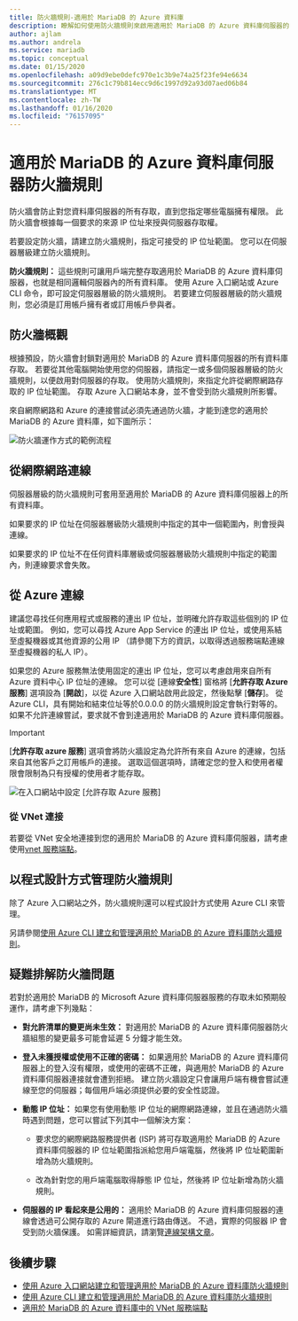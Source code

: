 ```yaml
---
title: 防火牆規則-適用於 MariaDB 的 Azure 資料庫
description: 瞭解如何使用防火牆規則來啟用適用於 MariaDB 的 Azure 資料庫伺服器的連接。
author: ajlam
ms.author: andrela
ms.service: mariadb
ms.topic: conceptual
ms.date: 01/15/2020
ms.openlocfilehash: a09d9ebe0defc970e1c3b9e74a25f23fe94e6634
ms.sourcegitcommit: 276c1c79b814ecc9d6c1997d92a93d07aed06b84
ms.translationtype: MT
ms.contentlocale: zh-TW
ms.lasthandoff: 01/16/2020
ms.locfileid: "76157095"
---
```

# <a name="azure-database-for-mariadb-server-firewall-rules"></a>適用於 MariaDB 的 Azure 資料庫伺服器防火牆規則
防火牆會防止對您資料庫伺服器的所有存取，直到您指定哪些電腦擁有權限。 此防火牆會根據每一個要求的來源 IP 位址來授與伺服器存取權。

若要設定防火牆，請建立防火牆規則，指定可接受的 IP 位址範圍。 您可以在伺服器層級建立防火牆規則。

**防火牆規則：** 這些規則可讓用戶端完整存取適用於 MariaDB 的 Azure 資料庫伺服器，也就是相同邏輯伺服器內的所有資料庫。 使用 Azure 入口網站或 Azure CLI 命令，即可設定伺服器層級的防火牆規則。 若要建立伺服器層級的防火牆規則，您必須是訂用帳戶擁有者或訂用帳戶參與者。

## <a name="firewall-overview"></a>防火牆概觀
根據預設，防火牆會封鎖對適用於 MariaDB 的 Azure 資料庫伺服器的所有資料庫存取。 若要從其他電腦開始使用您的伺服器，請指定一或多個伺服器層級的防火牆規則，以便啟用對伺服器的存取。 使用防火牆規則，來指定允許從網際網路存取的 IP 位址範圍。 存取 Azure 入口網站本身，並不會受到防火牆規則所影響。

來自網際網路和 Azure 的連接嘗試必須先通過防火牆，才能到達您的適用於 MariaDB 的 Azure 資料庫，如下圖所示：

![防火牆運作方式的範例流程](./media/concepts-firewall-rules/1-firewall-concept.png)

## <a name="connecting-from-the-internet"></a>從網際網路連線
伺服器層級的防火牆規則可套用至適用於 MariaDB 的 Azure 資料庫伺服器上的所有資料庫。

如果要求的 IP 位址在伺服器層級防火牆規則中指定的其中一個範圍內，則會授與連線。

如果要求的 IP 位址不在任何資料庫層級或伺服器層級防火牆規則中指定的範圍內，則連線要求會失敗。

## <a name="connecting-from-azure"></a>從 Azure 連線
建議您尋找任何應用程式或服務的連出 IP 位址，並明確允許存取這些個別的 IP 位址或範圍。 例如，您可以尋找 Azure App Service 的連出 IP 位址，或使用系結至虛擬機器或其他資源的公用 IP （請參閱下方的資訊，以取得透過服務端點連線至虛擬機器的私人 IP）。 

如果您的 Azure 服務無法使用固定的連出 IP 位址，您可以考慮啟用來自所有 Azure 資料中心 IP 位址的連線。 您可以從 [連線**安全性**] 窗格將 [**允許存取 Azure 服務**] 選項設為 [**開啟**]，以從 Azure 入口網站啟用此設定，然後點擊 [**儲存**]。 從 Azure CLI，具有開始和結束位址等於0.0.0.0 的防火牆規則設定會執行對等的。 如果不允許連線嘗試，要求就不會到達適用於 MariaDB 的 Azure 資料庫伺服器。

> [!IMPORTANT]
> [**允許存取 azure 服務**] 選項會將防火牆設定為允許所有來自 Azure 的連線，包括來自其他客戶之訂用帳戶的連接。 選取這個選項時，請確定您的登入和使用者權限會限制為只有授權的使用者才能存取。
> 

![在入口網站中設定 [允許存取 Azure 服務]](./media/concepts-firewall-rules/allow-azure-services.png)

### <a name="connecting-from-a-vnet"></a>從 VNet 連接
若要從 VNet 安全地連接到您的適用於 MariaDB 的 Azure 資料庫伺服器，請考慮使用[vnet 服務端點](./concepts-data-access-security-vnet.md)。 

## <a name="programmatically-managing-firewall-rules"></a>以程式設計方式管理防火牆規則
除了 Azure 入口網站之外，防火牆規則還可以程式設計方式使用 Azure CLI 來管理。 

另請參閱[使用 Azure CLI 建立和管理適用於 MariaDB 的 Azure 資料庫防火牆規則](./howto-manage-firewall-cli.md)。

## <a name="troubleshooting-firewall-issues"></a>疑難排解防火牆問題
若對於適用於 MariaDB 的 Microsoft Azure 資料庫伺服器服務的存取未如預期般運作，請考慮下列幾點：

* **對允許清單的變更尚未生效：** 對適用於 MariaDB 的 Azure 資料庫伺服器防火牆組態的變更最多可能會延遲 5 分鐘才能生效。

* **登入未獲授權或使用不正確的密碼：** 如果適用於 MariaDB 的 Azure 資料庫伺服器上的登入沒有權限，或使用的密碼不正確，與適用於 MariaDB 的 Azure 資料庫伺服器連接就會遭到拒絕。 建立防火牆設定只會讓用戶端有機會嘗試連線至您的伺服器；每個用戶端必須提供必要的安全性認證。

* **動態 IP 位址：** 如果您有使用動態 IP 位址的網際網路連線，並且在通過防火牆時遇到問題，您可以嘗試下列其中一個解決方案：

   * 要求您的網際網路服務提供者 (ISP) 將可存取適用於 MariaDB 的 Azure 資料庫伺服器的 IP 位址範圍指派給您用戶端電腦，然後將 IP 位址範圍新增為防火牆規則。

   * 改為針對您的用戶端電腦取得靜態 IP 位址，然後將 IP 位址新增為防火牆規則。

* **伺服器的 IP 看起來是公用的：** 適用於 MariaDB 的 Azure 資料庫伺服器的連線會透過可公開存取的 Azure 閘道進行路由傳送。 不過，實際的伺服器 IP 會受到防火牆保護。 如需詳細資訊，請瀏覽[連線架構文章](concepts-connectivity-architecture.md)。 

## <a name="next-steps"></a>後續步驟
- [使用 Azure 入口網站建立和管理適用於 MariaDB 的 Azure 資料庫防火牆規則](./howto-manage-firewall-portal.md)
- [使用 Azure CLI 建立和管理適用於 MariaDB 的 Azure 資料庫防火牆規則](./howto-manage-firewall-cli.md)
- [適用於 MariaDB 的 Azure 資料庫中的 VNet 服務端點](./concepts-data-access-security-vnet.md)

